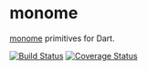 # monome

[monome](https://monome.org/) primitives for Dart.

[![Build Status](https://travis-ci.org/pq/monome.svg?branch=master)](https://travis-ci.org/pq/monome)
[![Coverage Status](https://coveralls.io/repos/github/pq/monome/badge.svg)](https://coveralls.io/github/pq/monome)
